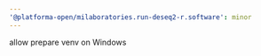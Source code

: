 ```yaml
---
'@platforma-open/milaboratories.run-deseq2-r.software': minor
---
```


allow prepare venv on Windows

